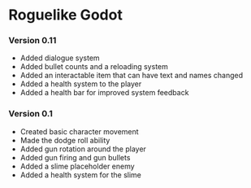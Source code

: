 # Roguelike Godot
### Version 0.11
- Added dialogue system
- Added bullet counts and a reloading system
- Added an interactable item that can have text and names changed
- Added a health system to the player
- Added a health bar for improved system feedback

### Version 0.1
- Created basic character movement
- Made the dodge roll ability
- Added gun rotation around the player
- Added gun firing and gun bullets
- Added a slime placeholder enemy
- Added a health system for the slime
